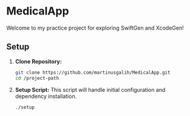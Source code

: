 # MedicalApp

Welcome to my practice project for exploring SwiftGen and XcodeGen!

## Setup

1. **Clone Repository:**
   ```bash
   git clone https://github.com/martinusgalih/MedicalApp.git
   cd /project-path
   
2. **Setup Script:**
   This script will handle initial configuration and dependency installation.
   
   ```bash
   ./setup
  


